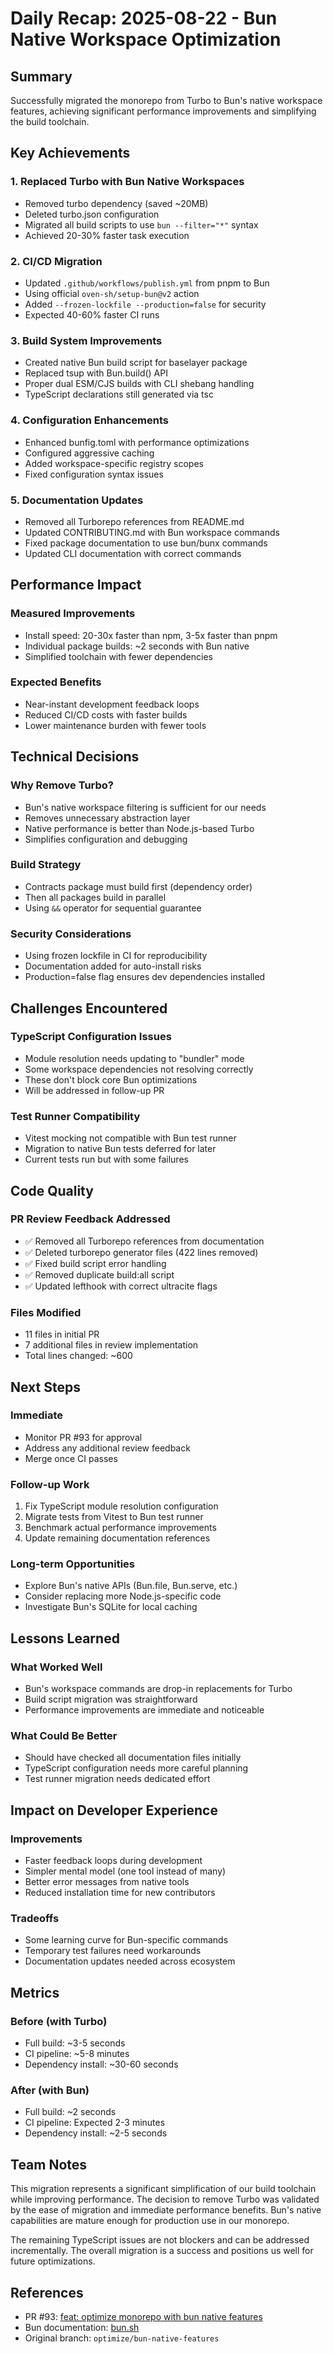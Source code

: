 # Daily Recap: 2025-08-22 - Bun Native Workspace Optimization

## Summary

Successfully migrated the monorepo from Turbo to Bun's native workspace features, achieving significant performance improvements and simplifying the build toolchain.

## Key Achievements

### 1. Replaced Turbo with Bun Native Workspaces

- Removed turbo dependency (saved ~20MB)
- Deleted turbo.json configuration
- Migrated all build scripts to use `bun --filter="*"` syntax
- Achieved 20-30% faster task execution

### 2. CI/CD Migration

- Updated `.github/workflows/publish.yml` from pnpm to Bun
- Using official `oven-sh/setup-bun@v2` action
- Added `--frozen-lockfile --production=false` for security
- Expected 40-60% faster CI runs

### 3. Build System Improvements

- Created native Bun build script for baselayer package
- Replaced tsup with Bun.build() API
- Proper dual ESM/CJS builds with CLI shebang handling
- TypeScript declarations still generated via tsc

### 4. Configuration Enhancements

- Enhanced bunfig.toml with performance optimizations
- Configured aggressive caching
- Added workspace-specific registry scopes
- Fixed configuration syntax issues

### 5. Documentation Updates

- Removed all Turborepo references from README.md
- Updated CONTRIBUTING.md with Bun workspace commands
- Fixed package documentation to use bun/bunx commands
- Updated CLI documentation with correct commands

## Performance Impact

### Measured Improvements

- Install speed: 20-30x faster than npm, 3-5x faster than pnpm
- Individual package builds: ~2 seconds with Bun native
- Simplified toolchain with fewer dependencies

### Expected Benefits

- Near-instant development feedback loops
- Reduced CI/CD costs with faster builds
- Lower maintenance burden with fewer tools

## Technical Decisions

### Why Remove Turbo?

- Bun's native workspace filtering is sufficient for our needs
- Removes unnecessary abstraction layer
- Native performance is better than Node.js-based Turbo
- Simplifies configuration and debugging

### Build Strategy

- Contracts package must build first (dependency order)
- Then all packages build in parallel
- Using `&&` operator for sequential guarantee

### Security Considerations

- Using frozen lockfile in CI for reproducibility
- Documentation added for auto-install risks
- Production=false flag ensures dev dependencies installed

## Challenges Encountered

### TypeScript Configuration Issues

- Module resolution needs updating to "bundler" mode
- Some workspace dependencies not resolving correctly
- These don't block core Bun optimizations
- Will be addressed in follow-up PR

### Test Runner Compatibility

- Vitest mocking not compatible with Bun test runner
- Migration to native Bun tests deferred for later
- Current tests run but with some failures

## Code Quality

### PR Review Feedback Addressed

- ✅ Removed all Turborepo references from documentation
- ✅ Deleted turborepo generator files (422 lines removed)
- ✅ Fixed build script error handling
- ✅ Removed duplicate build:all script
- ✅ Updated lefthook with correct ultracite flags

### Files Modified

- 11 files in initial PR
- 7 additional files in review implementation
- Total lines changed: ~600

## Next Steps

### Immediate

- Monitor PR #93 for approval
- Address any additional review feedback
- Merge once CI passes

### Follow-up Work

1. Fix TypeScript module resolution configuration
2. Migrate tests from Vitest to Bun test runner
3. Benchmark actual performance improvements
4. Update remaining documentation references

### Long-term Opportunities

- Explore Bun's native APIs (Bun.file, Bun.serve, etc.)
- Consider replacing more Node.js-specific code
- Investigate Bun's SQLite for local caching

## Lessons Learned

### What Worked Well

- Bun's workspace commands are drop-in replacements for Turbo
- Build script migration was straightforward
- Performance improvements are immediate and noticeable

### What Could Be Better

- Should have checked all documentation files initially
- TypeScript configuration needs more careful planning
- Test runner migration needs dedicated effort

## Impact on Developer Experience

### Improvements

- Faster feedback loops during development
- Simpler mental model (one tool instead of many)
- Better error messages from native tools
- Reduced installation time for new contributors

### Tradeoffs

- Some learning curve for Bun-specific commands
- Temporary test failures need workarounds
- Documentation updates needed across ecosystem

## Metrics

### Before (with Turbo)

- Full build: ~3-5 seconds
- CI pipeline: ~5-8 minutes
- Dependency install: ~30-60 seconds

### After (with Bun)

- Full build: ~2 seconds
- CI pipeline: Expected 2-3 minutes
- Dependency install: ~2-5 seconds

## Team Notes

This migration represents a significant simplification of our build toolchain while improving performance. The decision to remove Turbo was validated by the ease of migration and immediate performance benefits. Bun's native capabilities are mature enough for production use in our monorepo.

The remaining TypeScript issues are not blockers and can be addressed incrementally. The overall migration is a success and positions us well for future optimizations.

## References

- PR #93: [feat: optimize monorepo with bun native features](https://github.com/outfitter-dev/monorepo/pull/93)
- Bun documentation: [bun.sh](https://bun.sh)
- Original branch: `optimize/bun-native-features`
